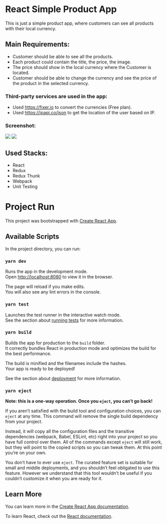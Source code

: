 # React Simple Product App
This is just a simple product app, where customers can see all products with their local currency.

## Main Requirements:
- Customer should be able to see all the products.
- Each product could contain the title, the price, the image.
- The price should show in the local currency where the Customer is located.
- Customer should be able to change the currency and see the price of the product in the selected currency.

### Third-party services are used in the app:
- Used https://fixer.io to convert the currencies (Free plan).
- Used https://ipapi.co/json to get the location of the user based on IP.

### Screenshot:
<img src="https://content.screencast.com/users/SupremeDev/folders/Default/media/cdef70bb-cb07-43f4-837f-db1f861891e8/screenshot.png" />
<img src="https://content.screencast.com/users/SupremeDev/folders/Default/media/ed2b4888-42f5-4797-bab6-2563e61fed38/screenshot.png" />

## Used Stacks:
- React
- Redux
- Redux Thunk
- Webpack
- Unit Testing

# Project Run
This project was bootstrapped with [Create React App](https://github.com/facebook/create-react-app).

## Available Scripts

In the project directory, you can run:

### `yarn dev`

Runs the app in the development mode.<br />
Open [http://localhost:8080](http://localhost:8080) to view it in the browser.

The page will reload if you make edits.<br />
You will also see any lint errors in the console.

### `yarn test`

Launches the test runner in the interactive watch mode.<br />
See the section about [running tests](https://facebook.github.io/create-react-app/docs/running-tests) for more information.

### `yarn build`

Builds the app for production to the `build` folder.<br />
It correctly bundles React in production mode and optimizes the build for the best performance.

The build is minified and the filenames include the hashes.<br />
Your app is ready to be deployed!

See the section about [deployment](https://facebook.github.io/create-react-app/docs/deployment) for more information.

### `yarn eject`

**Note: this is a one-way operation. Once you `eject`, you can’t go back!**

If you aren’t satisfied with the build tool and configuration choices, you can `eject` at any time. This command will remove the single build dependency from your project.

Instead, it will copy all the configuration files and the transitive dependencies (webpack, Babel, ESLint, etc) right into your project so you have full control over them. All of the commands except `eject` will still work, but they will point to the copied scripts so you can tweak them. At this point you’re on your own.

You don’t have to ever use `eject`. The curated feature set is suitable for small and middle deployments, and you shouldn’t feel obligated to use this feature. However we understand that this tool wouldn’t be useful if you couldn’t customize it when you are ready for it.

## Learn More

You can learn more in the [Create React App documentation](https://facebook.github.io/create-react-app/docs/getting-started).

To learn React, check out the [React documentation](https://reactjs.org/).
